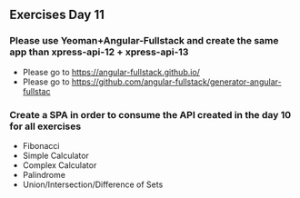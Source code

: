 ## Exercises Day 11

### Please use Yeoman+Angular-Fullstack and create the same app than xpress-api-12 + xpress-api-13

* Please go to https://angular-fullstack.github.io/
* Please go to https://github.com/angular-fullstack/generator-angular-fullstac


### Create a SPA in order to consume the API created in the day 10 for all exercises

* Fibonacci
* Simple Calculator
* Complex Calculator
* Palindrome
* Union/Intersection/Difference of Sets
